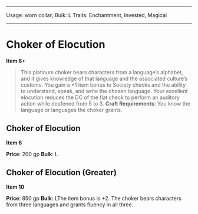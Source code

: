 
---
Usage: worn collar;
Bulk: L
Traits: Enchantment, Invested, Magical

---

# Choker of Elocution

**Item 6+**

> This platinum choker bears characters from a language’s alphabet, and it gives knowledge of that language and the associated culture’s customs. You gain a +1 item bonus to Society checks and the ability to understand, speak, and write the chosen language. Your excellent elocution reduces the DC of the flat check to perform an auditory action while deafened from 5 to 3.
**Craft Requirements**: You know the language or languages the choker grants.

## Choker of Elocution

**Item 6**

**Price**: 200 gp
**Bulk**: L

## Choker of Elocution (Greater)

**Item 10**

**Price**: 850 gp
**Bulk**: LThe item bonus is +2. The choker bears characters from three languages and grants fluency in all three.
